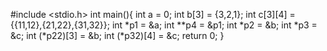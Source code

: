 #include <stdio.h>
int main(){
	int a = 0;
	int b[3] = {3,2,1};
	int c[3][4] = {{11,12},{21,22},{31,32}};
	int *p1 = &a;
	int **p4 = &p1;
	int *p2 = &b;
	int *p3 = &c;
	int (*p22)[3] = &b;
	int (*p32)[4] = &c;
	return 0;
}
